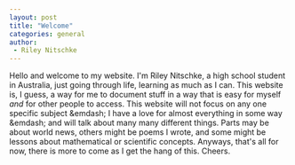 ```yaml
---
layout: post
title: "Welcome"
categories: general
author:
 - Riley Nitschke
---
```

Hello and welcome to my website. I'm Riley Nitschke, a high school student in Australia, just going through life, learning as much as I can. This website is, I guess, a way for me to document stuff in a way that is easy for myself <i>and</i> for other people to access. This website will not focus on any one specific subject &emdash; I have a love for almost everything in some way &emdash; and will talk about many many different things. Parts may be about world news, others might be poems I wrote, and some might be lessons about mathematical or scientific concepts. Anyways, that's all for now, there is more to come as I get the hang of this. Cheers. 